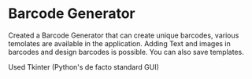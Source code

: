 # Barcode Generator

Created a Barcode Generator that can create unique barcodes, 
various temolates are available in the application.
Adding Text and images in barcodes and design barcodes is possible.
You can also save templates.

Used Tkinter (Python's de facto standard GUI)

